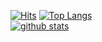 [![Hits](https://hits.seeyoufarm.com/api/count/incr/badge.svg?url=https%3A%2F%2Fgithub.com%2FJDeoks)](https://hits.seeyoufarm.com)
[![Top Langs](https://github-readme-stats.vercel.app/api/top-langs/?username=JDeoks&layout=compact)](https://github.com/JDeoks)  
[![github stats](https://github-readme-stats.vercel.app/api?username=JDeoks&show_icons=true&hide_border=true)](https://github.com/JDeoks)
